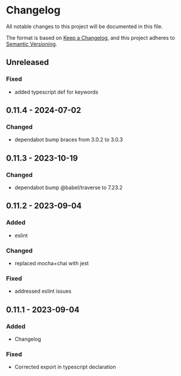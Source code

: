 # Changelog
All notable changes to this project will be documented in this file.

The format is based on [Keep a Changelog](https://keepachangelog.com/en/1.0.0/),
and this project adheres to [Semantic Versioning](https://semver.org/spec/v2.0.0.html).

## Unreleased
### Fixed
- added typescript def for keywords

## 0.11.4 - 2024-07-02
### Changed
- dependabot bump braces from 3.0.2 to 3.0.3

## 0.11.3 - 2023-10-19
### Changed
- dependabot bump @babel/traverse to 7.23.2

## 0.11.2 - 2023-09-04
### Added
- eslint

### Changed
- replaced mocha+chai with jest

### Fixed
- addressed eslint issues

## 0.11.1 - 2023-09-04
### Added
- Changelog

### Fixed
- Corrected export in typescript declaration
